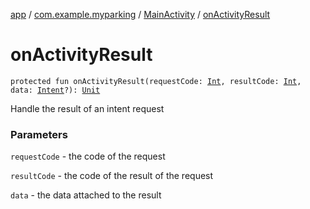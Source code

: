 [app](../../index.md) / [com.example.myparking](../index.md) / [MainActivity](index.md) / [onActivityResult](./on-activity-result.md)

# onActivityResult

`protected fun onActivityResult(requestCode: `[`Int`](https://kotlinlang.org/api/latest/jvm/stdlib/kotlin/-int/index.html)`, resultCode: `[`Int`](https://kotlinlang.org/api/latest/jvm/stdlib/kotlin/-int/index.html)`, data: `[`Intent`](https://developer.android.com/reference/android/content/Intent.html)`?): `[`Unit`](https://kotlinlang.org/api/latest/jvm/stdlib/kotlin/-unit/index.html)

Handle the result of an intent request

### Parameters

`requestCode` - the code of the request

`resultCode` - the code of the result of the request

`data` - the data attached to the result